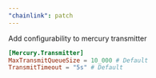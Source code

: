 ```yaml
---
"chainlink": patch
---
```


Add configurability to mercury transmitter

```toml
[Mercury.Transmitter]
MaxTransmitQueueSize = 10_000 # Default
TransmitTimeout = "5s" # Default
```
